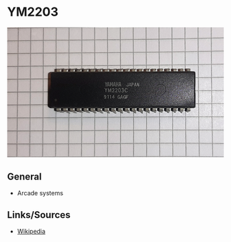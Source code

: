 # YM2203

<img src="YM2203/YM2203.png" width="600">

## General
- Arcade systems

## Links/Sources
- [Wikipedia](https://en.wikipedia.org/wiki/Yamaha_YM2203)
